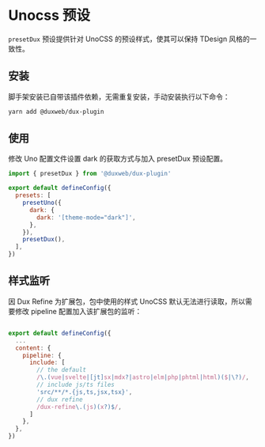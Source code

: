 # Unocss 预设

`presetDux` 预设提供针对 UnoCSS 的预设样式，使其可以保持 TDesign 风格的一致性。

## 安装

脚手架安装已自带该插件依赖，无需重复安装，手动安装执行以下命令：

```sh
yarn add @duxweb/dux-plugin
```

## 使用

修改 Uno 配置文件设置 dark 的获取方式与加入 presetDux 预设配置。

```js
import { presetDux } from '@duxweb/dux-plugin'

export default defineConfig({
  presets: [
    presetUno({
      dark: {
        dark: '[theme-mode="dark"]',
      },
    }),
    presetDux(),
  ],
})

```

## 样式监听

因 Dux Refine 为扩展包，包中使用的样式 UnoCSS 默认无法进行读取，所以需要修改 pipeline 配置加入该扩展包的监听：

```js

export default defineConfig({
  ...
  content: {
    pipeline: {
      include: [
        // the default
        /\.(vue|svelte|[jt]sx|mdx?|astro|elm|php|phtml|html)($|\?)/,
        // include js/ts files
        'src/**/*.{js,ts,jsx,tsx}',
        // dux refine
        /dux-refine\.(js)(x?)$/,
      ]
    },
  },
})
```